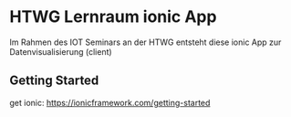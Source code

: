 # HTWG Lernraum ionic App
Im Rahmen des IOT Seminars an der HTWG entsteht diese ionic App zur Datenvisualisierung (client)
## Getting Started
get ionic: https://ionicframework.com/getting-started


